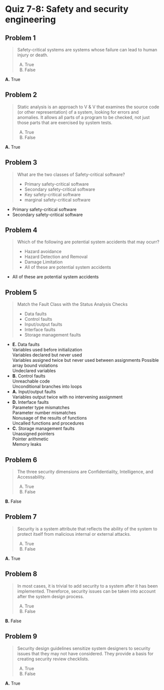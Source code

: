 <style type="text/css">ol { list-style-type: upper-alpha; }</style>

# Quiz 7-8: Safety and security engineering

## Problem 1

> Safety-critical systems are systems whose failure can lead to human injury or
  death.
>
> 1. True
> 1. False

**A.** True

## Problem 2

> Static analysis is an approach to V & V that examines the source code (or
  other representation) of a system, looking for errors and anomalies. It allows
  all parts of a program to be checked, not just those parts that are exercised
  by system tests.
>
> 1. True
> 1. False

**A.** True

## Problem 3

> What are the two classes of Safety-critical software?
>
> - Primary safety-critical software
> - Secondary safety-critical software
> - Key safety-critical software
> - marginal safety-critical software

- Primary safety-critical software
- Secondary safety-critical software

## Problem 4

> Which of the following are potential system accidents that may ocurr?
>
> - Hazard avoidance
> - Hazard Detection and Removal
> - Damage Limitation
> - All of these are potential system accidents

- All of these are potential system accidents

## Problem 5

> Match the Fault Class with the Status Analysis Checks
>
> - Data faults
> - Control faults
> - Input/output faults
> - Interface faults
> - Storage management faults

- **E.** Data faults<br>Variables used before initialization<br>Variables
  declared but never used<br>Variables assigned twice but never used between
  assignments Possible array bound violations<br>Undeclared variables
- **B.** Control faults<br>Unreachable code<br>Unconditional branches into loops
- **A.** Input/output faults<br>Variables output twice with no intervening
  assignment
- **D.** Interface faults<br>Parameter type mismatches<br>Parameter number
  mismatches<br>Nonusage of the results of functions<br>Uncalled functions and
  procedures
- **C.** Storage management faults<br>Unassigned pointers<br>Pointer arithmetic
  <br>Memory leaks

## Problem 6

> The three security dimensions are Confidentiality, Intelligence, and
  Accessability.
>
> 1. True
> 1. False

**B.** False

## Problem 7

> Security is a system attribute that reflects the ability of the system to
  protect itself from malicious internal or external attacks.
>
> 1. True
> 1. False

**A.** True

## Problem 8

> In most cases, it is trivial to add security to a system after it has been
  implemented. Thereforce, security issues can be taken into account after the
  system design process.
>
> 1. True
> 1. False

**B.** False

## Problem 9

> Security design guidelines sensitize system designers to security issues that
  they may not have considered. They provide a basis for creating security
  review checklists.
>
> 1. True
> 1. False

**A.** True
